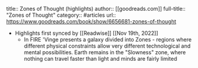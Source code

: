 title:: Zones of Thought (highlights)
author:: [[goodreads.com]]
full-title:: "Zones of Thought"
category:: #articles
url:: https://www.goodreads.com/book/show/6656681-zones-of-thought

- Highlights first synced by [[Readwise]] [[Nov 19th, 2022]]
	- In FIRE 'Vinge presents a galaxy divided into Zones - regions where different physical constraints allow very different technological and mental possibilities. Earth remains in the "Slowness" zone, where nothing can travel faster than light and minds are fairly limited
